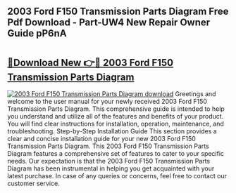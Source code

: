 ## 2003 Ford F150 Transmission Parts Diagram Free Pdf Download - Part-UW4 New Repair Owner Guide pP6nA

# <h2><a href="http://dflwta5.blite.top/?on=2003+Ford+F150+Transmission+Parts+Diagram">🔗Download New 👉🔴 2003 Ford F150 Transmission Parts Diagram</a></h2>

[![2003 Ford F150 Transmission Parts Diagram download](https://i.imgur.com/lujVjoI.png)](http://dflwta5.blite.top/?on=2003+Ford+F150+Transmission+Parts+Diagram)
Greetings and welcome to the user manual for your newly received 2003 Ford F150 Transmission Parts Diagram. This comprehensive guide is intended to help you understand and utilize all of the features and benefits of your product. You will find clear instructions for installation, operation, maintenance, and troubleshooting. Step-by-Step Installation Guide This section provides a clear and concise installation guide for your new 2003 Ford F150 Transmission Parts Diagram. This 2003 Ford F150 Transmission Parts Diagram features a comprehensive set of features to cater to your specific needs. Our expectation is that the 2003 Ford F150 Transmission Parts Diagram has been instrumental in helping you get acquainted with your latest purchase. In case of any queries or concerns, feel free to contact our customer service.
